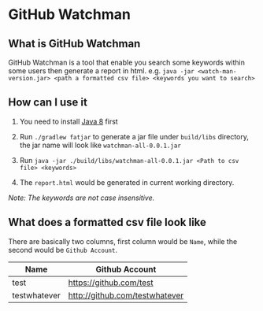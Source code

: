 # GitHub Watchman

## What is GitHub Watchman

GitHub Watchman is a tool that enable you search some keywords within some users then generate a report in html.
e.g. `java -jar <watch-man-version.jar> <path a formatted csv file> <keywords you want to search>`

## How can I use it

1. You need to install [Java 8](http://www.oracle.com/technetwork/java/javase/downloads/jdk8-downloads-2133151.html) first

2. Run `./gradlew fatjar` to generate a jar file under `build/libs` directory, the jar name will look like `watchman-all-0.0.1.jar`

3. Run `java -jar ./build/libs/watchman-all-0.0.1.jar <Path to csv file> <keywords>`

4. The `report.html` would be generated in current working directory.

*Note: The keywords are not case insensitive.*

## What does a formatted csv file look like

There are basically two columns, first column would be `Name`, while the second would be `Github Account`.


| Name | Github Account                        |
|------|---------------------------------------|
| test |  https://github.com/test              |
| testwhatever | http://github.com/testwhatever|
